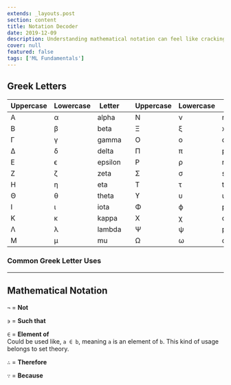 ```yaml
---
extends: _layouts.post
section: content
title: Notation Decoder
date: 2019-12-09
description: Understanding mathematical notation can feel like cracking a cypher. This is your decoder ring.
cover: null
featured: false
tags: ['ML Fundamentals']
---
```


## Greek Letters

| Uppercase | Lowercase | Letter  |     | Uppercase | Lowercase | Letter  |
| --------- | --------- | ------- | --- | --------- | --------- | ------- |
| A         | α         | alpha   |     | N         | ν         | nu      |
| B         | β         | beta    |     | Ξ         | ξ         | xi      |
| Γ         | γ         | gamma   |     | O         | o         | omicron |
| Δ         | δ         | delta   |     | Π         | π         | pi      |
| E         | ϵ         | epsilon |     | P         | ρ         | rho     |
| Z         | ζ         | zeta    |     | Σ         | σ         | sigma   |
| H         | η         | eta     |     | T         | τ         | tau     |
| Θ         | θ         | theta   |     | ϒ         | υ         | upsilon |
| I         | ι         | iota    |     | Φ         | ϕ         | phi     |
| K         | κ         | kappa   |     | X         | χ         | chi     |
| Λ         | λ         | lambda  |     | Ψ         | ψ         | psi     |
| M         | μ         | mu      |     | Ω         | ω         | omega   |














### Common Greek Letter Uses

---

## Mathematical Notation

`¬` = __Not__

`϶` = __Such that__

`∈` = __Element of__  
Could be used like, `a ∈ b`, meaning `a` is an element of `b`. This kind of usage belongs to set theory.

`∴` = __Therefore__

`∵` = __Because__
